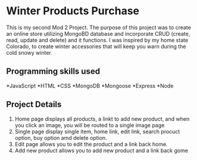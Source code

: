 # Winter Products Purchase

This is my second Mod 2 Project. The purpose of this project was to create an online store utilizing MongoBD database and incorporate CRUD (create, read, update and delete) and it functions. I was inspired by my home state Colorado, to create winter accessories that will keep you warn during the cold snowy winter.

## Programming skills used

*JavaScript
*HTML
*CSS
*MongoDB
*Mongoose
*Express
*Node

## Project Details 

1. Home page displays all products, a linkt to add new product, and when you click an image, you will be routed to a single image page
2. Single page display single item, home link, edit link, search procuct option, buy option amd delete option.
3. Edit page allows you to edit the product and a link back home.
4. Add new product allows you to add new product and a link back gome